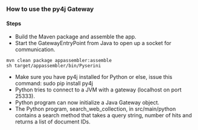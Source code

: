 ### How to use the py4j Gateway

#### Steps
- Build the Maven package and assemble the app.
- Start the GatewayEntryPoint from Java to open up a socket for communication.
```
mvn clean package appassembler:assemble
sh target/appassembler/bin/Pyserini
```
- Make sure you have py4j installed for Python or else, issue this command: sudo pip install py4j
- Python tries to connect to a JVM with a gateway (localhost on port 25333).
- Python program can now initialize a Java Gateway object.
- The Python program, search_web_collection, in src/main/python contains a search method that takes a
query string, number of hits and returns a list of document IDs.
